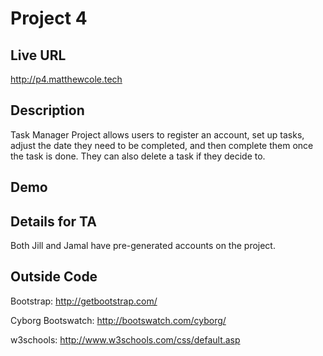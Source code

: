 # Project 4

## Live URL
<http://p4.matthewcole.tech>

## Description
Task Manager
Project allows users to register an account, set up tasks, adjust the date they need to be completed, and then complete them once the task is done. They can also delete a task if they decide to.

## Demo


## Details for TA
Both Jill and Jamal have pre-generated accounts on the project.

## Outside Code

Bootstrap: <http://getbootstrap.com/>

Cyborg Bootswatch: <http://bootswatch.com/cyborg/>

w3schools: <http://www.w3schools.com/css/default.asp>
